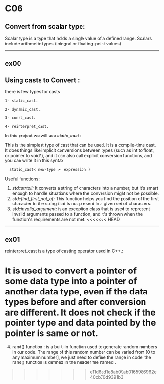 # C06

## Convert from scalar type:
Scalar type is a type that holds a single value of a defined range. Scalars include arithmetic types (integral or floating-point values).

__________________________________________________________
## ex00
## Using casts to Convert :
  there is few types for casts
  
    1- static_cast.
  
    2- dynamic_cast.
  
    3- const_cast.
  
    4- reinterpret_cast.

In this project we will use *static_cast* :

  This is the simplest type of cast that can be used. It is a compile-time cast. It does things like implicit conversions between types (such as int to float, or pointer to void*), and it can also call explicit conversion functions, and you can write it in this syntax
      
      static_cast< new-type >( expression )
  
Useful functions:

1)  *std::strtoll:* It converts a string of characters into a number, but it's smart enough to handle situations where the conversion might not be possible.
2)  *std::find_first_not_of:* This function helps you find the position of the first character in the string that is not present in a given set of characters.
3)  *std::invalid_argument:* is an exception class that is used to represent invalid arguments passed to a function, and it's thrown when the function's requirements are not met.
<<<<<<< HEAD
------------------------------------
## ex01

reinterpret_cast is a type of casting operator used in C++.:

  It is used to convert a pointer of some data type into a pointer of another data type, even if the data types before and after conversion are different.
  It does not check if the pointer type and data pointed by the pointer is same or not.
=======
4)  rand() function : is a built-in function used to generate random numbers in our code. The range of this random number can be varied from [0 to any maximum number], we just need                         to define the range in code. the rand() function is defined in the header file named <cstdlib>.
>>>>>>> e11d6ed1e8ab09ab0165986962e40cb70d9391b3
